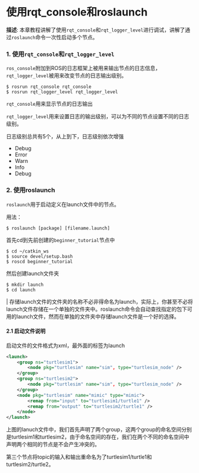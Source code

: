 # 使用rqt_console和roslaunch

**描述**: 本章教程讲解了使用`rqt_console`和`rqt_logger_level`进行调试，讲解了通过`roslaunch`命令一次性启动多个节点。

### 1. 使用`rqt_console`和`rqt_logger_level`

`ros_console`附加到ROS的日志框架上被用来输出节点的日志信息，`rqt_logger_level`被用来改变节点的日志输出级别。

```shell
$ rosrun rqt_console rqt_console
$ rosrun rqt_logger_level rqt_logger_level
```

`rqt_console`用来显示节点的日志输出

`rqt_logger_level`用来设置日志的输出级别，可以为不同的节点设置不同的日志级别。

日志级别总共有5个，从上到下，日志级别依次增强

+ Debug
+ Error
+ Warn
+ Info
+ Debug

### 2. 使用roslaunch

`roslaunch`用于启动定义在launch文件中的节点。

用法：

```shell
$ roslaunch [package] [filename.launch]
```

首先cd到先前创建的`beginner_tutorial`节点中

```shell
$ cd ~/catkin_ws
$ source devel/setup.bash
$ roscd beginner_tutorial
```

然后创建launch文件夹

```shell
$ mkdir launch
$ cd launch
```

| 存储launch文件的文件夹的名称不必非得命名为launch，实际上，你甚至不必将launch文件存储在一个单独的文件夹中。roslaunch命令会自动查找指定的包下可用的launch文件，然而在单独的文件夹中存储launch文件是一个好的选择。

#### 2.1 启动文件说明

启动文件的文件格式为xml，最外面的标签为launch

```xml
<launch>
    <group ns="turtlesim1">
        <node pkg="turtlesim" name="sim", type="turtlesim_node" />
    </group>
    <group ns="turtlesim2">
        <node pkg="turtlesim" name="sim", type="turtlesim_node" />
    </group>
    <node pkg="turtlesim" name="mimic" type="mimic">
        <remap from="input" to="turtlesim1/turtle1" />
        <remap from="output" to="turtlesim2/turtle1" />
    </node>
</launch>
```

上图的lanuch文件中，我们首先声明了两个group，这两个group的命名空间分别是turtlesim1和turtlesim2，由于命名空间的存在，我们在两个不同的命名空间中声明两个相同的节点是不会产生冲突的。

第三个节点将topic的输入和输出重命名为了turtlesim1/turtle1和turtlesim2/turtle2。


